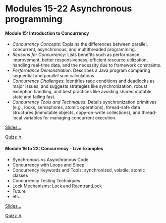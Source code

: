 # Modules 15-22 Asynchronous programming

#### Module 15: Introduction to Concurrency

- *Concurrency Concepts*: Explains the differences between parallel, concurrent, asynchronous, and multithreaded programming.
- *Reasons for Concurrency*: Lists benefits such as performance improvement, better responsiveness, efficient resource utilization, handling real-time data, and the necessity due to framework constraints.
- *Performance Demonstration*: Describes a Java program comparing sequential and parallel sum calculations.
- *Concurrency Challenges*: Identifies race conditions and deadlocks as major issues, and suggests strategies like synchronization, robust exception handling, and best practices like avoiding shared mutable state and failing fast.
- *Concurrency Tools and Techniques*: Details synchronization primitives (e.g., locks, semaphores, atomic operations), thread-safe data structures (immutable objects, copy-on-write collections), and thread-local variables for managing concurrent execution.

[Slides...](/slides/?15.md)

[Quizz ↯](https://questioneer.cthiebaud.com/m15.jsp)


#### Module 16 to 22: Concurrency - Live Examples

- Synchronous vs Asynchronous Code
- Concurrency with Loops and Sleep
- Concurrency Keywords and Tools: synchronized, volatile, atomic classes
- Concurrency Testing Techniques
- Lock Mechanisms: Lock and ReentrantLock
- Future
- etc.

[Slides...](/slides/?16.md)

[Quizz ↯](https://questioneer.cthiebaud.com/m15.jsp)

